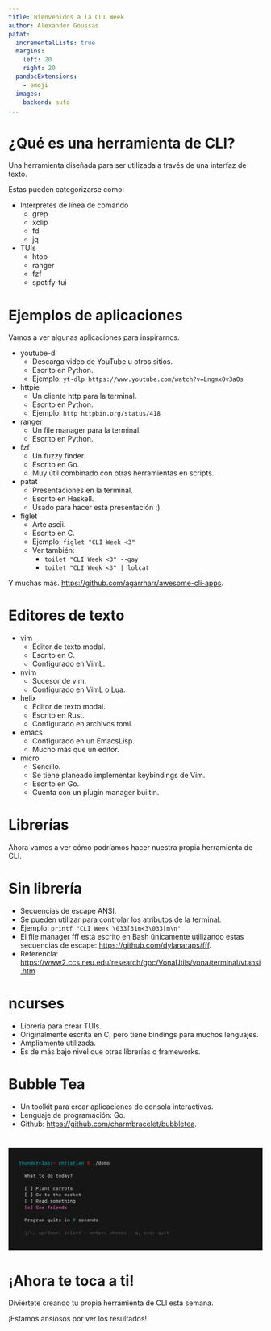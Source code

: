 ```yaml
---
title: Bienvenidos a la CLI Week
author: Alexander Goussas
patat:
  incrementalLists: true
  margins:
    left: 20
    right: 20
  pandocExtensions:
    - emoji
  images:
    backend: auto
...
```


# ¿Qué es una herramienta de CLI?

Una herramienta diseñada para ser utilizada a través de una interfaz de texto.

Estas pueden categorizarse como:

- Intérpretes de línea de comando
  - grep
  - xclip
  - fd
  - jq
- TUIs
  - htop
  - ranger
  - fzf
  - spotify-tui

# Ejemplos de aplicaciones

Vamos a ver algunas aplicaciones para inspirarnos.

- youtube-dl
  - Descarga video de YouTube u otros sitios. 
  - Escrito en Python.
  - Ejemplo: `yt-dlp https://www.youtube.com/watch?v=Lngmx0v3aOs`
- httpie
  - Un cliente http para la terminal.
  - Escrito en Python.
  - Ejemplo: `http httpbin.org/status/418`
- ranger
  - Un file manager para la terminal.
  - Escrito en Python.
- fzf
  - Un fuzzy finder.
  - Escrito en Go.
  - Muy útil combinado con otras herramientas en scripts.
- patat
  - Presentaciones en la terminal.
  - Escrito en Haskell.
  - Usado para hacer esta presentación :).
- figlet
  - Arte ascii.
  - Escrito en C.
  - Ejemplo: `figlet "CLI Week <3"`
  - Ver también:
    - `toilet "CLI Week <3" --gay`
    - `toilet "CLI Week <3" | lolcat`

Y muchas más. https://github.com/agarrharr/awesome-cli-apps.

# Editores de texto

- vim
  - Editor de texto modal.
  - Escrito en C.
  - Configurado en VimL.
- nvim
  - Sucesor de vim.
  - Configurado en VimL o Lua.
- helix
  - Editor de texto modal.
  - Escrito en Rust.
  - Configurado en archivos toml.
- emacs
  - Configurado en un EmacsLisp.
  - Mucho más que un editor.
- micro
  - Sencillo.
  - Se tiene planeado implementar keybindings de Vim.
  - Escrito en Go.
  - Cuenta con un plugin manager builtin.

# Librerías

Ahora vamos a ver cómo podríamos hacer nuestra propia herramienta de CLI.

# Sin librería

- Secuencias de escape ANSI.
- Se pueden utilizar para controlar los atributos de la terminal.
- Ejemplo: `printf "CLI Week \033[31m<3\033[m\n"`
- El file manager fff está escrito en Bash únicamente utilizando estas
  secuencias de escape: https://github.com/dylanaraps/fff.
- Referencia: https://www2.ccs.neu.edu/research/gpc/VonaUtils/vona/terminal/vtansi.htm

# ncurses

- Librería para crear TUIs.
- Originalmente escrita en C, pero tiene bindings para muchos lenguajes.
- Ampliamente utilizada.
- Es de más bajo nivel que otras librerías o frameworks.

# Bubble Tea

- Un toolkit para crear aplicaciones de consola interactivas.
- Lenguaje de programación: Go.
- Github: https://github.com/charmbracelet/bubbletea.

#

![](./assets/bubbletea.png)

# ¡Ahora te toca a ti!

Diviértete creando tu propia herramienta de CLI esta semana.

¡Estamos ansiosos por ver los resultados!
